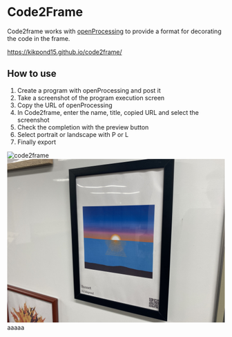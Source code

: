 # Code2Frame
Code2frame works with [openProcessing](https://openprocessing.org/) to provide a format for decorating the code in the frame.

https://kikpond15.github.io/code2frame/

## How to use
1. Create a program with openProcessing and post it
2. Take a screenshot of the program execution screen
3. Copy the URL of openProcessing
4. In Code2frame, enter the name, title, copied URL and select the screenshot
5. Check the completion with the preview button
6. Select portrait or landscape with P or L
7. Finally export


![code2frame](https://user-images.githubusercontent.com/29980030/142581548-4c4cc1c7-9ea1-4c29-8efd-e68d55a89167.gif)
<img src="img/code2frame.JPG" width="640">
aaaaa
